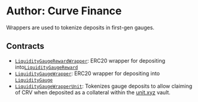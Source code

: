 # Author: Curve Finance

Wrappers are used to tokenize deposits in first-gen gauges.

## Contracts

* [`LiquidityGaugeRewardWrapper`](LiquidityGaugeRewardWrapper.vy): ERC20 wrapper for depositing into[`LiquidityGaugeReward`](LiquidityGaugeReward.vy)
* [`LiquidityGaugeWrapper`](LiquidityGaugeWrapper.vy): ERC20 wrapper for depositing into [`LiquidityGauge`](LiquidityGauge.vy)
* [`LiquidityGaugeWrapperUnit`](LiquidityGaugeWrapper.vy): Tokenizes gauge deposits to allow claiming of CRV when deposited as a collateral within the [unit.xyz](https://unit.xyz/) vault.
